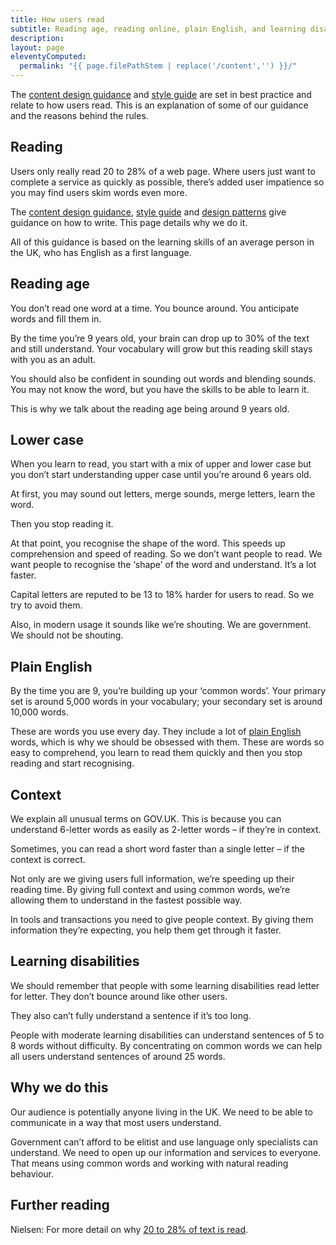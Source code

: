 ```yaml
---
title: How users read
subtitle: Reading age, reading online, plain English, and learning disabilities
description:
layout: page
eleventyComputed:
  permalink: "{{ page.filePathStem | replace('/content','') }}/"
---
```


The [content design guidance](https://web.archive.org/web/20151027163341/https://www.gov.uk/guidance/content-design) and [style guide](https://web.archive.org/web/20151027163341/https://www.gov.uk/guidance/style-guide) are set in best practice and relate to how users read. This is an explanation of some of our guidance and the reasons behind the rules.

## Reading

Users only really read 20 to 28% of a web page. Where users just want to complete a service as quickly as possible, there’s added user impatience so you may find users skim words even more.

The [content design guidance](https://web.archive.org/web/20151027163341/https://www.gov.uk/guidance/content-design), [style guide](https://www.gov.uk/guidance/style-guide/a-to-z-of-gov-uk-style) and [design patterns](https://web.archive.org/web/20151027163341/https://www.gov.uk/service-manual/user-centred-design/resources/patterns/index.html) give guidance on how to write. This page details why we do it.

All of this guidance is based on the learning skills of an average person in the UK, who has English as a first language.

## Reading age

You don’t read one word at a time. You bounce around. You anticipate words and fill them in.

By the time you’re 9 years old, your brain can drop up to 30% of the text and still understand. Your vocabulary will grow but this reading skill stays with you as an adult.

You should also be confident in sounding out words and blending sounds. You may not know the word, but you have the skills to be able to learn it.

This is why we talk about the reading age being around 9 years old.

## Lower case

When you learn to read, you start with a mix of upper and lower case but you don’t start understanding upper case until you’re around 6 years old.

At first, you may sound out letters, merge sounds, merge letters, learn the word.

Then you stop reading it.

At that point, you recognise the shape of the word. This speeds up comprehension and speed of reading. So we don’t want people to read. We want people to recognise the ‘shape’ of the word and understand. It’s a lot faster.

Capital letters are reputed to be 13 to 18% harder for users to read. So we try to avoid them.

Also, in modern usage it sounds like we’re shouting. We are government. We should not be shouting.

## Plain English

By the time you are 9, you’re building up your ‘common words’. Your primary set is around 5,000 words in your vocabulary; your secondary set is around 10,000 words.

These are words you use every day. They include a lot of [plain English](https://web.archive.org/web/20151027163341/https://www.gov.uk/guidance/content-design/writing-for-gov-uk#plain-english) words, which is why we should be obsessed with them. These are words so easy to comprehend, you learn to read them quickly and then you stop reading and start recognising.

## Context

We explain all unusual terms on GOV.UK. This is because you can understand 6-letter words as easily as 2-letter words – if they’re in context.

Sometimes, you can read a short word faster than a single letter – if the context is correct.

Not only are we giving users full information, we’re speeding up their reading time. By giving full context and using common words, we’re allowing them to understand in the fastest possible way.

In tools and transactions you need to give people context. By giving them information they’re expecting, you help them get through it faster.

## Learning disabilities

We should remember that people with some learning disabilities read letter for letter. They don’t bounce around like other users.

They also can’t fully understand a sentence if it’s too long.

People with moderate learning disabilities can understand sentences of 5 to 8 words without difficulty. By concentrating on common words we can help all users understand sentences of around 25 words.

## Why we do this

Our audience is potentially anyone living in the UK. We need to be able to communicate in a way that most users understand.

Government can’t afford to be elitist and use language only specialists can understand. We need to open up our information and services to everyone. That means using common words and working with natural reading behaviour.

## Further reading

Nielsen: For more detail on why [20 to 28% of text is read](http://www.nngroup.com/articles/how-little-do-users-read/).
